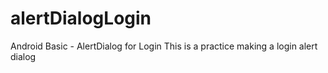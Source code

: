# alertDialogLogin
Android Basic - AlertDialog for Login
This is a practice making a login alert dialog
